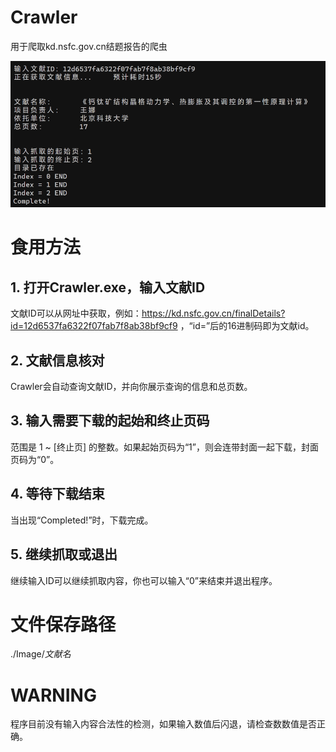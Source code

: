 # Crawler

用于爬取kd.nsfc.gov.cn结题报告的爬虫

![Image](ScreenShot.png)


# 食用方法

## 1. 打开Crawler.exe，输入文献ID

文献ID可以从网址中获取，例如：https://kd.nsfc.gov.cn/finalDetails?id=12d6537fa6322f07fab7f8ab38bf9cf9 ，“id=”后的16进制码即为文献id。

## 2. 文献信息核对

Crawler会自动查询文献ID，并向你展示查询的信息和总页数。

## 3. 输入需要下载的起始和终止页码

范围是 1 ~ [终止页] 的整数。如果起始页码为“1”，则会连带封面一起下载，封面页码为“0”。

## 4. 等待下载结束

当出现“Completed!”时，下载完成。

## 5. 继续抓取或退出

继续输入ID可以继续抓取内容，你也可以输入“0”来结束并退出程序。


# 文件保存路径

./Image/*文献名*


# WARNING

程序目前没有输入内容合法性的检测，如果输入数值后闪退，请检查数数值是否正确。
